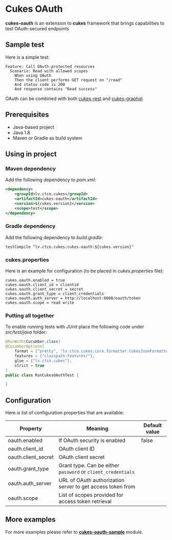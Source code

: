 # Cukes OAuth

**cukes-oauth** is an extension to **cukes** framework that brings capabilities to test OAuth-secured endpoints

## Sample test

Here is a simple test:

```gherkin
Feature: Call OAuth-protected resources
  Scenario: Read with allowed scopes
    When using OAuth
    Then the client performs GET request on "/read"
    And status code is 200
    And response contains "Read success"
```

OAuth can be combined with both [cukes-rest](../cukes-rest) and [cukes-graphql](../cukes-graphql).

##

## Prerequisites

- Java-based project
- Java 1.8
- Maven or Gradle as build system

## Using in project

### Maven dependency

Add the following dependency to *pom.xml*:

```xml
<dependency>
    <groupId>lv.ctco.cukes</groupId>
    <artifactId>cukes-oauth</artifactId>
    <version>${cukes.version}</version>
    <scope>test</scope>
</dependency>
```

### Gradle dependency

Add the following dependency to *build.gradle*:

```
testCompile "lv.ctco.cukes:cukes-oauth:${cukes.version}"
```

### cukes.properties

Here is an example for configuration (to be placed in *cukes.properties* file):

```
cukes.oauth.enabled = true
cukes.oauth.client_id = clientid
cukes.oauth.client_secret = secret
cukes.oauth.grant_type = client_credentials
cukes.oauth.auth_server = http://localhost:8080/oauth/token
cukes.oauth.scope = read write
```

### Putting all together

To enable running tests with *JUnit* place the following code under *src/test/java* folder:

```java
@RunWith(Cucumber.class)
@CucumberOptions(
    format = {"pretty", "lv.ctco.cukes.core.formatter.CukesJsonFormatter:target/cucumber.json"},
    features = {"classpath:features/"},
    glue = {"lv.ctco.cukes"},
    strict = true
)
public class RunCukesOAuthTest {

}

```

## Configuration

Here is list of configuration properties that are available:

| Property           | Meaning                                   | Default value        |
|--------------------|-------------------------------------------|----------------------|
| oauth.enabled | If OAuth security is enabled | false |
| oauth.client_id | OAuth client ID | |
| oauth.client_secret | OAuth client secret | |
| oauth.grant_type | Grant type. Can be either `password` or `client_credentials` | |
| oauth.auth_server | URL of OAuth authorization server to get access token from | |
| oauth.scope | List of scopes provided for access token retrieval | |

## More examples

For more examples please refer to **[cukes-oauth-sample](../cukes-oauth-sample)** module.
